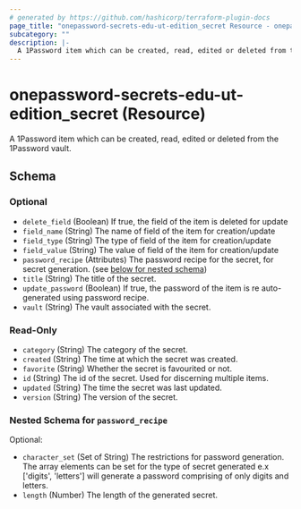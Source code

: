 ```yaml
---
# generated by https://github.com/hashicorp/terraform-plugin-docs
page_title: "onepassword-secrets-edu-ut-edition_secret Resource - onepassword-secrets-edu-ut-edition"
subcategory: ""
description: |-
  A 1Password item which can be created, read, edited or deleted from the 1Password vault.
---
```


# onepassword-secrets-edu-ut-edition_secret (Resource)

A 1Password item which can be created, read, edited or deleted from the 1Password vault.



<!-- schema generated by tfplugindocs -->
## Schema

### Optional

- `delete_field` (Boolean) If true, the field of the item is deleted for update
- `field_name` (String) The name of field of the item for creation/update
- `field_type` (String) The type of field of the item for creation/update
- `field_value` (String) The value of field of the item for creation/update
- `password_recipe` (Attributes) The password recipe for the secret, for secret generation. (see [below for nested schema](#nestedatt--password_recipe))
- `title` (String) The title of the secret.
- `update_password` (Boolean) If true, the password of the item is re auto-generated using password recipe.
- `vault` (String) The vault associated with the secret.

### Read-Only

- `category` (String) The category of the secret.
- `created` (String) The time at which the secret was created.
- `favorite` (String) Whether the secret is favourited or not.
- `id` (String) The id of the secret. Used for discerning multiple items.
- `updated` (String) The time the secret was last updated.
- `version` (String) The version of the secret.

<a id="nestedatt--password_recipe"></a>
### Nested Schema for `password_recipe`

Optional:

- `character_set` (Set of String) The restrictions for password generation. The array elements can be set for the type of secret generated e.x ['digits', 'letters'] will generate a password comprising of only digits and letters.
- `length` (Number) The length of the generated secret.


